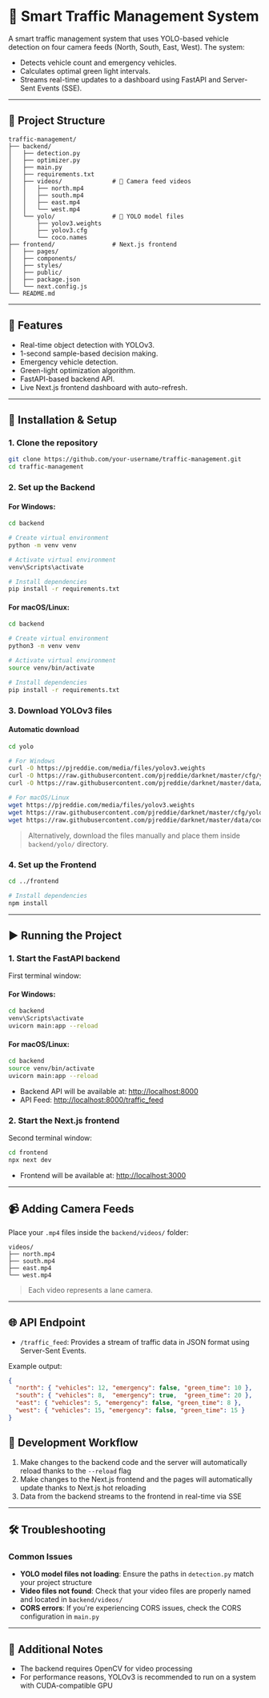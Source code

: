 # 🚦 Smart Traffic Management System

A smart traffic management system that uses YOLO-based vehicle detection on four camera feeds (North, South, East, West). The system:

- Detects vehicle count and emergency vehicles.
- Calculates optimal green light intervals.
- Streams real-time updates to a dashboard using FastAPI and Server-Sent Events (SSE).

---

## 📁 Project Structure

```
traffic-management/
├── backend/
│   ├── detection.py
│   ├── optimizer.py
│   ├── main.py
│   ├── requirements.txt
│   ├── videos/              # 🎥 Camera feed videos
│   │   ├── north.mp4
│   │   ├── south.mp4
│   │   ├── east.mp4
│   │   └── west.mp4
│   └── yolo/                # 🤖 YOLO model files
│       ├── yolov3.weights
│       ├── yolov3.cfg
│       └── coco.names
├── frontend/                # Next.js frontend
│   ├── pages/
│   ├── components/
│   ├── styles/
│   ├── public/
│   ├── package.json
│   └── next.config.js
└── README.md
```

---

## 🧠 Features

- Real-time object detection with YOLOv3.
- 1-second sample-based decision making.
- Emergency vehicle detection.
- Green-light optimization algorithm.
- FastAPI-based backend API.
- Live Next.js frontend dashboard with auto-refresh.

---

## 🔧 Installation & Setup

### 1. Clone the repository

```bash
git clone https://github.com/your-username/traffic-management.git
cd traffic-management
```

### 2. Set up the Backend

#### For Windows:

```bash
cd backend

# Create virtual environment
python -m venv venv

# Activate virtual environment
venv\Scripts\activate

# Install dependencies
pip install -r requirements.txt
```

#### For macOS/Linux:

```bash
cd backend

# Create virtual environment
python3 -m venv venv

# Activate virtual environment
source venv/bin/activate

# Install dependencies
pip install -r requirements.txt
```

### 3. Download YOLOv3 files

#### Automatic download

```bash
cd yolo

# For Windows
curl -O https://pjreddie.com/media/files/yolov3.weights
curl -O https://raw.githubusercontent.com/pjreddie/darknet/master/cfg/yolov3.cfg
curl -O https://raw.githubusercontent.com/pjreddie/darknet/master/data/coco.names

# For macOS/Linux
wget https://pjreddie.com/media/files/yolov3.weights
wget https://raw.githubusercontent.com/pjreddie/darknet/master/cfg/yolov3.cfg
wget https://raw.githubusercontent.com/pjreddie/darknet/master/data/coco.names
```

> Alternatively, download the files manually and place them inside `backend/yolo/` directory.

### 4. Set up the Frontend

```bash
cd ../frontend

# Install dependencies
npm install
```

---

## ▶️ Running the Project

### 1. Start the FastAPI backend

First terminal window:

#### For Windows:

```bash
cd backend
venv\Scripts\activate
uvicorn main:app --reload
```

#### For macOS/Linux:

```bash
cd backend
source venv/bin/activate
uvicorn main:app --reload
```

- Backend API will be available at: [http://localhost:8000](http://localhost:8000)
- API Feed: [http://localhost:8000/traffic_feed](http://localhost:8000/traffic_feed)

### 2. Start the Next.js frontend

Second terminal window:

```bash
cd frontend
npx next dev
```

- Frontend will be available at: [http://localhost:3000](http://localhost:3000)

---

## 📹 Adding Camera Feeds

Place your `.mp4` files inside the `backend/videos/` folder:

```
videos/
├── north.mp4
├── south.mp4
├── east.mp4
└── west.mp4
```

> Each video represents a lane camera.

---

## 🌐 API Endpoint

- `/traffic_feed`: Provides a stream of traffic data in JSON format using Server-Sent Events.

Example output:
```json
{
  "north": { "vehicles": 12, "emergency": false, "green_time": 10 },
  "south": { "vehicles": 8,  "emergency": true,  "green_time": 20 },
  "east": { "vehicles": 5, "emergency": false, "green_time": 8 },
  "west": { "vehicles": 15, "emergency": false, "green_time": 15 }
}
```

## 🔄 Development Workflow

1. Make changes to the backend code and the server will automatically reload thanks to the `--reload` flag
2. Make changes to the Next.js frontend and the pages will automatically update thanks to Next.js hot reloading
3. Data from the backend streams to the frontend in real-time via SSE

---

## 🛠️ Troubleshooting

### Common Issues

- **YOLO model files not loading**: Ensure the paths in `detection.py` match your project structure
- **Video files not found**: Check that your video files are properly named and located in `backend/videos/`
- **CORS errors**: If you're experiencing CORS issues, check the CORS configuration in `main.py`

---

## 📝 Additional Notes

- The backend requires OpenCV for video processing
- For performance reasons, YOLOv3 is recommended to run on a system with CUDA-compatible GPU